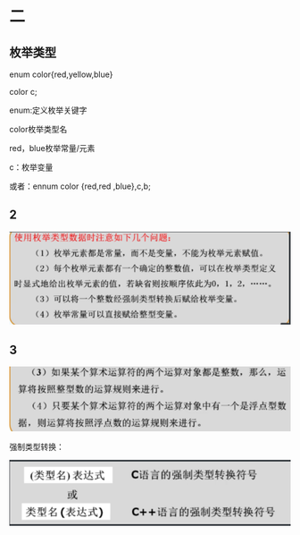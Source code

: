 # 二

## 枚举类型

enum color{red,yellow,blue}

color c;

enum:定义枚举关键字

color枚举类型名

red，blue枚举常量/元素

c：枚举变量

或者：ennum color {red,red ,blue},c,b;

## 2

![image-20210907111721484](image-20210907111721484.png)

## 3

![image-20210907111731158](image-20210907111731158.png)

强制类型转换：

![image-20210907111741986](image-20210907111741986.png)

